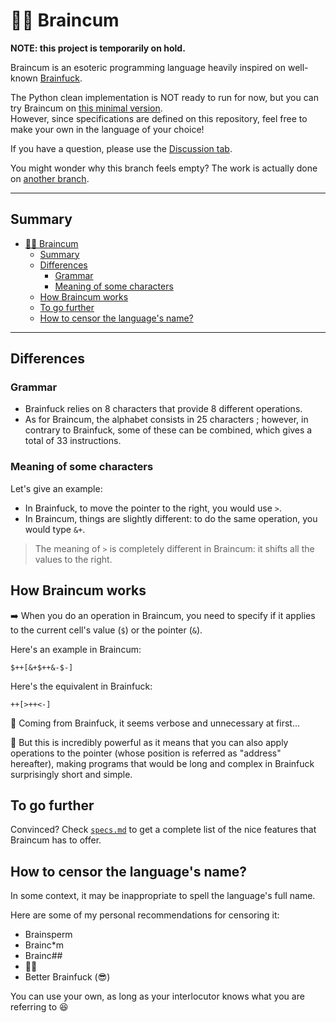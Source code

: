# 🧠💦 Braincum

**NOTE: this project is temporarily on hold.**

Braincum is an esoteric programming language heavily inspired on well-known [Brainfuck](https://en.wikipedia.org/wiki/Brainfuck).

The Python clean implementation is NOT ready to run for now, but you can try Braincum on [this minimal version](https://github.com/qexat/Braincum/discussions/12).  
However, since specifications are defined on this repository, feel free to make your own in the language of your choice!

If you have a question, please use the [Discussion tab](https://github.com/qexat/Braincum/discussions).

You might wonder why this branch feels empty? The work is actually done on [another branch](https://github.com/qexat/Braincum/tree/1.0.0).

---

## Summary

- [🧠💦 Braincum](#-braincum)
  - [Summary](#summary)
  - [Differences](#differences)
    - [Grammar](#grammar)
    - [Meaning of some characters](#meaning-of-some-characters)
  - [How Braincum works](#how-braincum-works)
  - [To go further](#to-go-further)
  - [How to censor the language's name?](#how-to-censor-the-languages-name)

---

## Differences

### Grammar

- Brainfuck relies on 8 characters that provide 8 different operations.
- As for Braincum, the alphabet consists in 25 characters ;
  however, in contrary to Brainfuck, some of these can be combined, which gives a total of 33 instructions.

### Meaning of some characters

Let's give an example:

- In Brainfuck, to move the pointer to the right, you would use `>`.
- In Braincum, things are slightly different: to do the same operation, you would type `&+`.

> The meaning of `>` is completely different in Braincum: it shifts all the values to the right.

## How Braincum works

➡️ When you do an operation in Braincum, you need to specify if it applies to the current cell's value (`$`) or the pointer (`&`).

Here's an example in Braincum:

```text
$++[&+$++&-$-]
```

Here's the equivalent in Brainfuck:

```bf
++[>++<-]
```

🤔 Coming from Brainfuck, it seems verbose and unnecessary at first...

🤩 But this is incredibly powerful as it means that you can also apply operations to the pointer (whose position is referred as "address" hereafter), making programs that would be long and complex in Brainfuck surprisingly short and simple.

## To go further

Convinced? Check [`specs.md`](specs.md#braincum-language-specifications) to get a complete list of the nice features that Braincum has to offer.

## How to censor the language's name?

In some context, it may be inappropriate to spell the language's full name.

Here are some of my personal recommendations for censoring it:

- Brainsperm
- Brainc\*m
- Brainc##
- 🧠💦
- Better Brainfuck (😎)

You can use your own, as long as your interlocutor knows what you are referring to 😆
